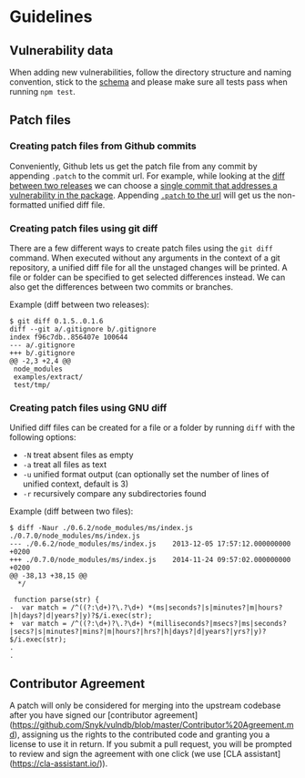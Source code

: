 # Guidelines

## Vulnerability data
When adding new vulnerabilities, follow the directory structure and naming convention, stick to the [schema](test/fixtures/schema/vulnerability-data-schema.json) and please make sure all tests pass when running `npm test`.

## Patch files
### Creating patch files from Github commits
Conveniently, Github lets us get the patch file from any commit by appending `.patch` to the commit url.
For example, while looking at the [diff between two releases](https://github.com/rauchg/ms.js/compare/0.7.0...0.7.1) we can choose a [single commit that addresses a vulnerability in the package](https://github.com/rauchg/ms.js/commit/48701f029417faf65e6f5e0b61a3cebe5436b07b). Appending [`.patch` to the url](https://github.com/rauchg/ms.js/commit/48701f029417faf65e6f5e0b61a3cebe5436b07b.patch) will get us the non-formatted unified diff file.

### Creating patch files using git diff
There are a few different ways to create patch files using the `git diff` command. When executed without any arguments in the context of a git repository, a unified diff file for all the unstaged changes will be printed. A file or folder can be specified to get selected differences instead.
We can also get the differences between two commits or branches.

Example (diff between two releases):
```
$ git diff 0.1.5..0.1.6
diff --git a/.gitignore b/.gitignore
index f96c7db..856407e 100644
--- a/.gitignore
+++ b/.gitignore
@@ -2,3 +2,4 @@
 node_modules
 examples/extract/
 test/tmp/
```

### Creating patch files using GNU diff
Unified diff files can be created for a file or a folder by running `diff` with the following options:
- `-N` treat absent files as empty
- `-a` treat all files as text
- `-u` unified format output (can optionally set the number of lines of unified context, default is 3)
- `-r` recursively compare any subdirectories found

Example (diff between two files):
```
$ diff -Naur ./0.6.2/node_modules/ms/index.js ./0.7.0/node_modules/ms/index.js
--- ./0.6.2/node_modules/ms/index.js	2013-12-05 17:57:12.000000000 +0200
+++ ./0.7.0/node_modules/ms/index.js	2014-11-24 09:57:02.000000000 +0200
@@ -38,13 +38,15 @@
  */

 function parse(str) {
-  var match = /^((?:\d+)?\.?\d+) *(ms|seconds?|s|minutes?|m|hours?|h|days?|d|years?|y)?$/i.exec(str);
+  var match = /^((?:\d+)?\.?\d+) *(milliseconds?|msecs?|ms|seconds?|secs?|s|minutes?|mins?|m|hours?|hrs?|h|days?|d|years?|yrs?|y)?$/i.exec(str);
.
.
```

## Contributor Agreement
A patch will only be considered for merging into the upstream codebase after you have signed our [contributor agreement] (https://github.com/Snyk/vulndb/blob/master/Contributor%20Agreement.md), assigning us the rights to the contributed code and granting you a license to use it in return. If you submit a pull request, you will be prompted to review and sign the agreement with one click (we use [CLA assistant] (https://cla-assistant.io/)).
